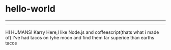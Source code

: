 # hello-world
------------------
----------------
HI HUMANS!
Karry Here,I like Node.js and coffeescript(thats what i made of)
I've had tacos on tyhe moon and find them far superioe than earths tacos


